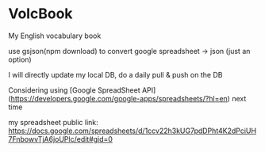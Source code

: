 # VolcBook
My English vocabulary book <p>
use gsjson(npm download) to convert google spreadsheet -> json (just an option)<p>
I will directly update my local DB, do a daily pull & push on the DB<p>
Considering using [Google SpreadSheet API] (https://developers.google.com/google-apps/spreadsheets/?hl=en) next time   <p>
my spreadsheet public link: https://docs.google.com/spreadsheets/d/1ccv22h3kUG7pdDPht4K2dPciUH7FnbowvTjA6joUPlc/edit#gid=0 <p>
